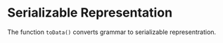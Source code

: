 # Serializable Representation

The function `toData()` converts grammar to serializable representration.
